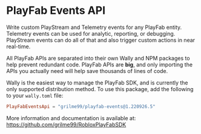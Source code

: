 # PlayFab Events API

Write custom PlayStream and Telemetry events for any PlayFab entity. Telemetry events can be used for analytic, reporting, or debugging. PlayStream events can do all of that and also trigger custom actions in near real-time.

All PlayFab APIs are separated into their own Wally and NPM packages to help prevent redundant code.
PlayFab APIs are **big**, and only importing the APIs you actually need will help save thousands of lines of code.

Wally is the easiest way to manage the PlayFab SDK, and is currently the only supported distribution method.
To use this package, add the following to your `wally.toml` file:

```toml
PlayFabEventsApi = "grilme99/playfab-events@1.220926.5"
```

More information and documentation is available at:
https://github.com/grilme99/RobloxPlayFabSDK
